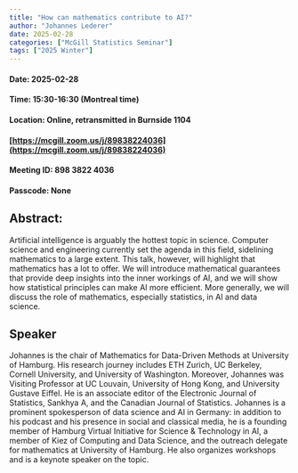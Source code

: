 ```yaml
---
title: "How can mathematics contribute to AI?"
author: "Johannes Lederer"
date: 2025-02-28
categories: ["McGill Statistics Seminar"]
tags: ["2025 Winter"]
---
```


#### Date: 2025-02-28
#### Time: 15:30-16:30 (Montreal time)
#### Location: Online, retransmitted in Burnside 1104
#### [https://mcgill.zoom.us/j/89838224036](https://mcgill.zoom.us/j/89838224036)
#### Meeting ID: 898 3822 4036
#### Passcode: None



## Abstract:

Artificial intelligence is arguably the hottest topic in science. Computer science and engineering currently set the agenda in this field, sidelining mathematics to a large extent. This talk, however, will highlight that mathematics has a lot to offer. We will introduce mathematical guarantees that provide deep insights into the inner workings of AI, and we will show how statistical principles can make AI more efficient. More generally, we will discuss the role of mathematics, especially statistics, in AI and data science.

## Speaker
Johannes is the chair of Mathematics for Data-Driven Methods at University of Hamburg. His research journey includes ETH Zurich, UC Berkeley, Cornell University, and University of Washington. Moreover, Johannes was Visiting Professor at UC Louvain, University of Hong Kong, and University Gustave Eiffel. He is an associate editor of the Electronic Journal of Statistics, Sankhya A, and the Canadian Journal of Statistics. Johannes is a prominent spokesperson of data science and AI in Germany: in addition to his podcast and his presence in social and classical media, he is a founding member of Hamburg Virtual Initiative for Science & Technology in AI, a member of Kiez of Computing and Data Science, and the outreach delegate for mathematics at University of Hamburg. He also organizes workshops and is a keynote speaker on the topic.